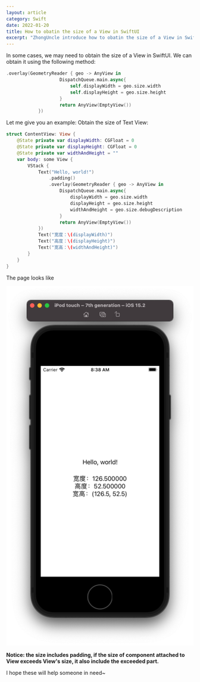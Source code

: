 ```yaml
---
layout: article
category: Swift
date: 2022-01-20
title: How to obatin the size of a View in SwiftUI
excerpt: "ZhongUncle introduce how to obatin the size of a View in SwiftUI. You can get height or width of a View component."
---
```

In some cases, we may need to obtain the size of a View in SwiftUI. We can obtain it using the following method:

```swift
.overlay(GeometryReader { geo -> AnyView in
                    DispatchQueue.main.async{
                        self.displayWidth = geo.size.width
                        self.displayHeight = geo.size.height
                    }
                    return AnyView(EmptyView())
            })
```

Let me give you an example: Obtain the size of Text View:

```swift
struct ContentView: View {
    @State private var displayWidth: CGFloat = 0
    @State private var displayHeight: CGFloat = 0
    @State private var widthAndHeight = ""
    var body: some View {
        VStack {
            Text("Hello, world!")
                .padding()
                .overlay(GeometryReader { geo -> AnyView in
                    DispatchQueue.main.async{
                        displayWidth = geo.size.width
                        displayHeight = geo.size.height
                        widthAndHeight = geo.size.debugDescription
                    }
                    return AnyView(EmptyView())
            })
            Text("宽度：\(displayWidth)")
            Text("高度：\(displayHeight)")
            Text("宽高：\(widthAndHeight)")
        }
    }
}
```

The page looks like

![The size of View](/assets/images/7d34e59c9b6d42fe95665f5ee59a9533.png)

**Notice: the size includes padding, if the size of component attached to View exceeds View's size, it also include the exceeded part.**

I hope these will help someone in need~